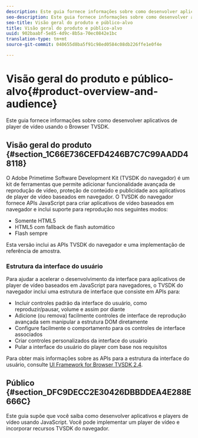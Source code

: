 ```yaml
---
description: Este guia fornece informações sobre como desenvolver aplicativos de player de vídeo usando o Browser TVSDK.
seo-description: Este guia fornece informações sobre como desenvolver aplicativos de player de vídeo usando o Browser TVSDK.
seo-title: Visão geral do produto e público-alvo
title: Visão geral do produto e público-alvo
uuid: 902baabf-5e85-4d9c-8b5a-70ec0842e1bc
translation-type: tm+mt
source-git-commit: 040655d8ba5f91c98ed0584c08db226ffe1e0f4e

---
```



# Visão geral do produto e público-alvo{#product-overview-and-audience}

Este guia fornece informações sobre como desenvolver aplicativos de player de vídeo usando o Browser TVSDK.

## Visão geral do produto {#section_1C66E736CEFD4246B7C7C99AADD48118}

O Adobe Primetime Software Development Kit (TVSDK do navegador) é um kit de ferramentas que permite adicionar funcionalidade avançada de reprodução de vídeo, proteção de conteúdo e publicidade aos aplicativos de player de vídeo baseados em navegador. O TVSDK do navegador fornece APIs JavaScript para criar aplicativos de vídeo baseados em navegador e inclui suporte para reprodução nos seguintes modos:

* Somente HTML5
* HTML5 com fallback de flash automático
* Flash sempre

Esta versão inclui as APIs TVSDK do navegador e uma implementação de referência de amostra.

### Estrutura da interface do usuário

Para ajudar a acelerar o desenvolvimento da interface para aplicativos de player de vídeo baseados em JavaScript para navegadores, o TVSDK do navegador inclui uma estrutura de interface que consiste em APIs para:

* Incluir controles padrão da interface do usuário, como reproduzir/pausar, volume e assim por diante
* Adicione (ou remova) facilmente controles de interface de reprodução avançada sem manipular a estrutura DOM diretamente
* Configure facilmente o comportamento para os controles de interface associados
* Criar controles personalizados da interface do usuário
* Pular a interface do usuário do player com base nos requisitos

Para obter mais informações sobre as APIs para a estrutura da interface do usuário, consulte [UI Framework for Browser TVSDK 2.4](https://help.adobe.com/en_US/primetime/api/psdk/btvsdk-ui-framework/index.html).

## Público {#section_DFC9DECC2E30426DBBDDEA4E288E666C}

Este guia supõe que você saiba como desenvolver aplicativos e players de vídeo usando JavaScript. Você pode implementar um player de vídeo e incorporar recursos TVSDK do navegador.